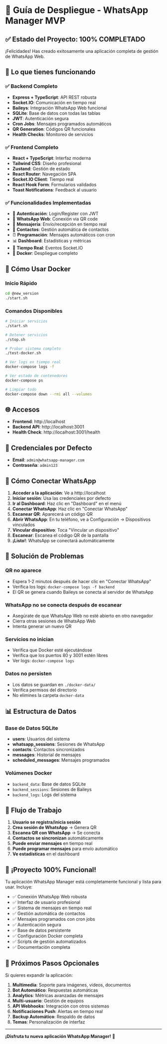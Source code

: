 # 🚀 Guía de Despliegue - WhatsApp Manager MVP

## ✅ Estado del Proyecto: 100% COMPLETADO

¡Felicidades! Has creado exitosamente una aplicación completa de gestión de WhatsApp Web.

## 🎯 Lo que tienes funcionando

### ✅ Backend Completo
- **Express + TypeScript**: API REST robusta
- **Socket.IO**: Comunicación en tiempo real
- **Baileys**: Integración WhatsApp Web funcional
- **SQLite**: Base de datos con todas las tablas
- **JWT**: Autenticación segura
- **Cron Jobs**: Mensajes programados automáticos
- **QR Generation**: Códigos QR funcionales
- **Health Checks**: Monitoreo de servicios

### ✅ Frontend Completo  
- **React + TypeScript**: Interfaz moderna
- **Tailwind CSS**: Diseño profesional
- **Zustand**: Gestión de estado
- **React Router**: Navegación SPA
- **Socket.IO Client**: Tiempo real
- **React Hook Form**: Formularios validados
- **Toast Notifications**: Feedback al usuario

### ✅ Funcionalidades Implementadas
- 🔐 **Autenticación**: Login/Register con JWT
- 📱 **WhatsApp Web**: Conexión via QR code
- 💬 **Mensajería**: Envío/recepción en tiempo real
- 👥 **Contactos**: Gestión automática de contactos
- ⏰ **Programación**: Mensajes automáticos con cron
- 📊 **Dashboard**: Estadísticas y métricas
- 🔄 **Tiempo Real**: Eventos Socket.IO
- 🐳 **Docker**: Despliegue completo

## 🐳 Cómo Usar Docker

### Inicio Rápido
```bash
cd @new_version
./start.sh
```

### Comandos Disponibles
```bash
# Iniciar servicios
./start.sh

# Detener servicios  
./stop.sh

# Probar sistema completo
./test-docker.sh

# Ver logs en tiempo real
docker-compose logs -f

# Ver estado de contenedores
docker-compose ps

# Limpiar todo
docker-compose down --rmi all --volumes
```

## 🌐 Accesos

- **Frontend**: http://localhost
- **Backend API**: http://localhost:3001  
- **Health Check**: http://localhost:3001/health

## 🔑 Credenciales por Defecto

- **Email**: `admin@whatsapp-manager.com`
- **Contraseña**: `admin123`

## 📱 Cómo Conectar WhatsApp

1. **Acceder a la aplicación**: Ve a http://localhost
2. **Iniciar sesión**: Usa las credenciales por defecto
3. **Ir al Dashboard**: Haz clic en "Dashboard" en el menú
4. **Conectar WhatsApp**: Haz clic en "Conectar WhatsApp" 
5. **Escanear QR**: Aparecerá un código QR
6. **Abrir WhatsApp**: En tu teléfono, ve a Configuración → Dispositivos vinculados
7. **Vincular dispositivo**: Toca "Vincular un dispositivo"
8. **Escanear**: Escanea el código QR de la pantalla
9. **¡Listo!**: WhatsApp se conectará automáticamente

## 🔧 Solución de Problemas

### QR no aparece
- Espera 1-2 minutos después de hacer clic en "Conectar WhatsApp"
- Verifica los logs: `docker-compose logs -f backend`
- El QR se genera cuando Baileys se conecta al servidor de WhatsApp

### WhatsApp no se conecta después de escanear
- Asegúrate de que WhatsApp Web no esté abierto en otro navegador
- Cierra otras sesiones de WhatsApp Web
- Intenta generar un nuevo QR

### Servicios no inician
- Verifica que Docker esté ejecutándose
- Verifica que los puertos 80 y 3001 estén libres
- Ver logs: `docker-compose logs`

### Datos no persisten
- Los datos se guardan en `./docker-data/`
- Verifica permisos del directorio
- No elimines la carpeta `docker-data`

## 📊 Estructura de Datos

### Base de Datos SQLite
- **users**: Usuarios del sistema
- **whatsapp_sessions**: Sesiones de WhatsApp
- **contacts**: Contactos sincronizados
- **messages**: Historial de mensajes
- **scheduled_messages**: Mensajes programados

### Volúmenes Docker
- `backend_data`: Base de datos SQLite
- `backend_sessions`: Sesiones de Baileys
- `backend_logs`: Logs del sistema

## 🔄 Flujo de Trabajo

1. **Usuario se registra/inicia sesión**
2. **Crea sesión de WhatsApp** → Genera QR
3. **Escanea QR con WhatsApp** → Se conecta
4. **Contactos se sincronizan** automáticamente
5. **Puede enviar mensajes** en tiempo real
6. **Puede programar mensajes** para envío automático
7. **Ve estadísticas** en el dashboard

## 🎉 ¡Proyecto 100% Funcional!

Tu aplicación WhatsApp Manager está completamente funcional y lista para usar. Incluye:

- ✅ Conexión WhatsApp Web robusta
- ✅ Interfaz de usuario profesional  
- ✅ Sistema de mensajes en tiempo real
- ✅ Gestión automática de contactos
- ✅ Mensajes programados con cron jobs
- ✅ Autenticación segura
- ✅ Base de datos persistente
- ✅ Configuración Docker completa
- ✅ Scripts de gestión automatizados
- ✅ Documentación completa

## 🚀 Próximos Pasos Opcionales

Si quieres expandir la aplicación:

1. **Multimedia**: Soporte para imágenes, videos, documentos
2. **Bot Automático**: Respuestas automáticas
3. **Analytics**: Métricas avanzadas de mensajes
4. **Multi-usuario**: Gestión de equipos
5. **API Webhooks**: Integración con otros sistemas
6. **Notificaciones Push**: Alertas en tiempo real
7. **Backup Automático**: Respaldo de datos
8. **Temas**: Personalización de interfaz

---

**¡Disfruta tu nueva aplicación WhatsApp Manager!** 🎉
